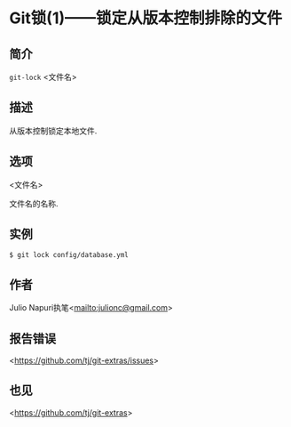 
# Git锁(1)——锁定从版本控制排除的文件

## 简介

`git-lock` \<文件名>

## 描述

从版本控制锁定本地文件.

## 选项

  \<文件名>

文件名的名称.

## 实例

```
$ git lock config/database.yml
```

## 作者

Julio Napuri执笔\<<mailto:julionc@gmail.com>>

## 报告错误

\<<https://github.com/tj/git-extras/issues>>

## 也见

\<<https://github.com/tj/git-extras>>

